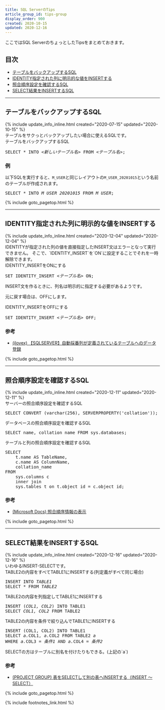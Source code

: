 ```yaml
---
title: SQL ServerのTips
article_group_id: tips-group
display_order: 900
created: 2020-10-15
updated: 2020-12-16
---
```

ここではSQL ServerのちょっとしたTipsをまとめておきます。

## <a name="index">目次</a>

<ul id="index_ul">
<li><a href="#sql-for-backing-up-table">テーブルをバックアップするSQL</a></li>
<li><a href="#identity-insert">IDENTITY指定された列に明示的な値をINSERTする</a></li>
<li><a href="#collation">照合順序設定を確認するSQL</a></li>
<li><a href="#insert-select">SELECT結果をINSERTするSQL</a></li>
</ul>

* * *
## <a name="sql-for-backing-up-table">テーブルをバックアップするSQL</a>
<div class="chapter-updated">{% include update_info_inline.html created="2020-07-15" updated="2020-10-15" %}</div>
テーブルをサクっとバックアップしたい場合に使えるSQLです。

<div class="code-box">
<div class="title">テーブルをバックアップするSQL</div>
<pre>
SELECT * INTO <em>&lt;新しいテーブル名&gt;</em> FROM <em>&lt;テーブル名&gt;</em>;
</pre>
</div>

### 例
以下SQLを実行すると、`M_USER`と同じレイアウトの`M_USER_20201015`という名前のテーブルが作成されます。
<div class="code-box no-title">
<pre>
SELECT * INTO <em>M_USER_20201015</em> FROM <em>M_USER</em>;
</pre>
</div>

{% include goto_pagetop.html %}

* * *
## <a name="identity-insert">IDENTITY指定された列に明示的な値をINSERTする</a>
<div class="chapter-updated">{% include update_info_inline.html created="2020-12-04" updated="2020-12-04" %}</div>
IDENTITYが指定された列の値を直接指定したINSERT文はエラーとなって実行できません。  
そこで、`IDENTITY_INSERT`を`ON`に設定することでそれを一時解除できます。

<div class="code-box">
<div class="title">IDENTITY_INSERTをONにする</div>
<pre>
SET IDENTITY_INSERT <em>&lt;テーブル名&gt;</em> ON;
</pre>
</div>

INSERT文を作るときに、列名は明示的に指定する必要があるようです。

元に戻す場合は、OFFにします。
<div class="code-box">
<div class="title">IDENTITY_INSERTをOFFにする</div>
<pre>
SET IDENTITY_INSERT <em>&lt;テーブル名&gt;</em> OFF;
</pre>
</div>

### 参考
- [(ilovex) 【SQLSERVER】自動採番列が定義されているテーブルへのデータ登録](https://www.ilovex.co.jp/blog/system/sqlserver/sqlserver-9.html)

{% include goto_pagetop.html %}

* * *
## <a name="collation">照合順序設定を確認するSQL</a>
<div class="chapter-updated">{% include update_info_inline.html created="2020-12-11" updated="2020-12-11" %}</div>
<div class="code-box">
<div class="title">サーバーの照合順序設定を確認するSQL</div>
<pre>
SELECT CONVERT (varchar(256), SERVERPROPERTY('collation'));
</pre>
</div>

<div class="code-box">
<div class="title">データベースの照合順序設定を確認するSQL</div>
<pre>
SELECT name, collation_name FROM sys.databases;
</pre>
</div>

<div class="code-box">
<div class="title">テーブルと列の照合順序設定を確認するSQL</div>
<pre>
SELECT
    t.name AS TableName,
    c.name AS ColumnName,
    collation_name
FROM
    sys.columns c
    inner join
    sys.tables t on t.object_id = c.object_id;
</pre>
</div>

### 参考
- [(Microsoft Docs) 照合順序情報の表示](https://docs.microsoft.com/ja-jp/sql/relational-databases/collations/view-collation-information?view=sql-server-ver15)

{% include goto_pagetop.html %}

* * *
## <a name="insert-select">SELECT結果をINSERTするSQL</a>
<div class="chapter-updated">{% include update_info_inline.html created="2020-12-16" updated="2020-12-16" %}</div>
いわゆるINSERT-SELECTです。

<div class="code-box">
<div class="title">TABLE2の内容をすべてTABLE1にINSERTする(列定義がすべて同じ場合)</div>
<pre>
INSERT INTO <em>TABLE1</em>
SELECT * FROM <em>TABLE2</em>
</pre>
</div>

<div class="code-box">
<div class="title">TABLE2の内容を列指定してTABLE1にINSERTする</div>
<pre>
INSERT (<em>COL1, COL2</em>) INTO TABLE1
SELECT <em>COL1, COL2</em> FROM TABLE2
</pre>
</div>

<div class="code-box">
<div class="title">TABLE2の内容を条件で絞り込んでTABLE1にINSERTする</div>
<pre>
INSERT (COL1, COL2) INTO TABLE1
SELECT <em class="blue">a.</em>COL1, <em class="blue">a.</em>COL2 FROM TABLE2 <em class="blue">a</em>
WHERE <em class="blue">a.</em>COL3 = <em>条件1</em> AND <em class="blue">a.</em>COL4 = <em>条件2</em>
</pre>
</div>
SELECTの方はテーブルに別名を付けたりもできる。(上記の`a`)

### 参考
- [(PROJECT GROUP) 表をSELECTして別の表へINSERTする（INSERT ～ SELECT）](https://www.projectgroup.info/tips/SQLServer/SQL/SQL000004.html)

{% include goto_pagetop.html %}

{% include footnotes_link.html %}
